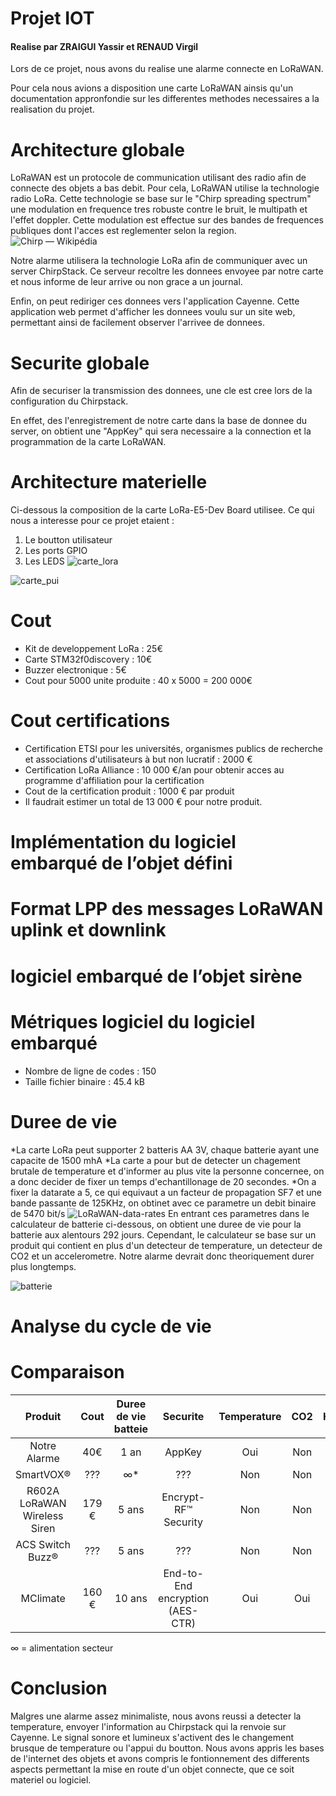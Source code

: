 # Projet IOT
#### Realise par ZRAIGUI Yassir et RENAUD Virgil 
Lors de ce projet, nous avons du realise une alarme connecte en LoRaWAN.

Pour cela nous avions a disposition une carte LoRaWAN ainsis qu'un documentation appronfondie sur les differentes methodes necessaires a la realisation du projet.

# Architecture globale
LoRaWAN est un protocole de communication utilisant des radio afin de connecte des objets a bas debit.
Pour cela, LoRaWAN utilise la technologie radio LoRa. Cette technologie se base sur le "Chirp spreading spectrum" une modulation en frequence tres robuste contre le bruit, le multipath et l'effet doppler. Cette modulation est effectue sur des bandes de frequences publiques dont l'acces est reglementer selon la region. ![Chirp — Wikipédia](https://upload.wikimedia.org/wikipedia/commons/thumb/c/cf/Linear-chirp.svg/1200px-Linear-chirp.svg.png)

Notre alarme utilisera la technologie LoRa afin de communiquer avec un server ChirpStack. Ce serveur recoltre les donnees envoyee par notre carte et nous informe de leur arrive ou non grace a un journal.

Enfin, on peut rediriger ces donnees vers l'application Cayenne. Cette application web permet d'afficher les donnees voulu sur un site web, permettant ainsi de facilement observer l'arrivee de donnees.

# Securite globale
Afin de securiser la transmission des donnees, une cle est cree lors de la configuration du Chirpstack.

En effet, des l'enregistrement de notre carte dans la base de donnee du server, on obtient une "AppKey" qui sera necessaire a la connection et la programmation de la carte LoRaWAN.

# Architecture materielle

Ci-dessous la composition de la carte LoRa-E5-Dev Board utilisee. Ce qui nous a interesse  pour ce projet etaient : 
1. Le boutton utilisateur 
2. Les ports GPIO 
3. Les LEDS
![carte_lora](https://user-images.githubusercontent.com/97834284/149670722-30d899a7-5acf-4402-bc62-4a5ade11cbff.jpg)

![carte_pui](https://user-images.githubusercontent.com/97834284/149670727-b3e66869-0b5c-4c8f-a1a1-6e8804345985.jpg)



# Cout 
* Kit de developpement LoRa : 25€
* Carte STM32f0discovery : 10€
* Buzzer electronique : 5€
* Cout pour 5000 unite produite : 40 x 5000 = 200 000€

# Cout certifications
* Certification ETSI pour les universités, organismes publics de recherche et associations d'utilisateurs à but non lucratif : 2000 €
* Certification LoRa Alliance : 10 000 €/an pour obtenir acces au programme d'affiliation pour la certification
* Cout de la certification produit : 1000 € par produit
* Il faudrait estimer un total de 13 000 € pour notre produit.

# Implémentation du logiciel embarqué de l’objet défini
# Format LPP des messages LoRaWAN uplink et downlink
# logiciel embarqué de l’objet sirène
# Métriques logiciel du logiciel embarqué
* Nombre de ligne de codes : 150
* Taille fichier binaire : 45.4 kB 
# Duree de vie 
*La carte LoRa peut supporter 2 batteris AA 3V, chaque batterie ayant une capacite de 1500 mhA
*La carte a pour but de detecter un chagement brutale de temperature et d'informer au plus vite la personne concernee, on a donc decider de fixer un temps d'echantillonage de 20 secondes.
*On a fixer la datarate a 5, ce qui equivaut a un facteur de propagation SF7 et une bande passante de 125KHz, on obtinet avec ce parametre un debit binaire de 5470 bit/s
![LoRaWAN-data-rates](https://user-images.githubusercontent.com/97834284/149666636-e4c14749-fa6d-48b2-8946-4f301ccd5fe1.png)
En entrant ces parametres dans le calculateur de batterie ci-dessous, on obtient une duree de vie pour la batterie aux alentours 292 jours. Cependant, le calculateur se base sur un produit qui contient en plus d'un detecteur de temperature, un detecteur de CO2 et un accelerometre. Notre alarme devrait donc theoriquement durer plus longtemps.

![batterie](https://user-images.githubusercontent.com/97834284/149666301-6448f49d-da12-49de-be1a-cd0e97465412.png)


# Analyse du cycle de vie
# Comparaison

| Produit |Cout|Duree de vie batteie|Securite |Temperature|CO2|Humidite|Mouvement
|:---:|:---:|:---:|:---:|:---:|:---:|:---:|:---:|
|Notre Alarme|40€|1 an| AppKey |Oui|Non|Non|Non
|SmartVOX® | ??? |∞* | ???|Non|Non|Non|Non
|R602A LoRaWAN Wireless Siren|179 €|5 ans| Encrypt-RF™ Security|Non|Non|Non|Non
|ACS Switch Buzz®| ??? | 5 ans |???| Non|Non|Non|Oui
|MClimate|160 €| 10 ans | End-to-End encryption (AES-CTR)|Oui|Oui|Oui|Non


∞ = alimentation secteur

# Conclusion

Malgres une alarme assez minimaliste, nous avons reussi a detecter la temperature, envoyer l'information au Chirpstack qui la renvoie sur Cayenne. Le signal sonore et lumineux s'activent des le changement brusque de temperature ou l'appui du boutton. Nous avons appris les bases de l'internet des objets et avons compris le fontionnement des differents aspects permettant la mise en route d'un objet connecte, que ce soit materiel ou logiciel.
